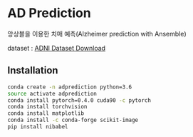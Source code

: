 # AD Prediction

앙상블을 이용한 치매 예측(Alzheimer prediction with Ansemble)

dataset : [ADNI Dataset Download](http://adni.loni.usc.edu/)


## Installation
```sh
conda create -n adprediction python=3.6
source activate adprediction
conda install pytorch=0.4.0 cuda90 -c pytorch
conda install torchvision
conda install matplotlib
conda install -c conda-forge scikit-image
pip install nibabel
```
